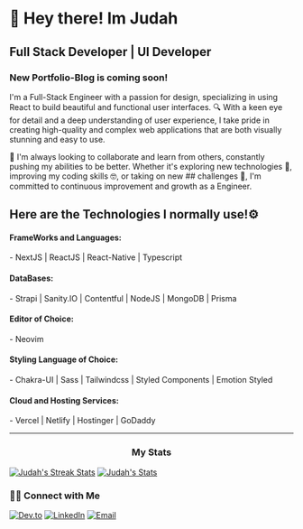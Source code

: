 <h1>👋 Hey there! Im Judah</h1>

<h2> Full Stack Developer | UI Developer </h2>
<h3>New Portfolio-Blog is coming soon!</h3>

 I'm a Full-Stack Engineer with a passion for design, specializing in using React to build beautiful and functional user interfaces. 🔍 With a keen eye for detail and a deep understanding of user experience, I take pride in creating high-quality and complex web applications that are both visually stunning and easy to use.

🤝 I'm always looking to collaborate and learn from others, constantly pushing my abilities to be better. Whether it's exploring new technologies 🚀, improving my coding skills 🤓, or taking on new ## challenges 💪, I'm committed to continuous improvement and growth as a Engineer.

<h2>Here are the Technologies I normally use!⚙️</h2>

<h4>FrameWorks and Languages:  </h4>
- NextJS | ReactJS | React-Native | Typescript
<h4>DataBases: </h4>
- Strapi | Sanity.IO | Contentful | NodeJS | MongoDB | Prisma
<h4>Editor of Choice: </h4>
- Neovim 
<h4>Styling Language of Choice: </h4>
- Chakra-UI | Sass | Tailwindcss | Styled Components | Emotion Styled
<h4>Cloud and Hosting Services:</h4>
- Vercel | Netlify | Hostinger | GoDaddy

<hr />
<h3 align="center"> My Stats </h3>

<div>
 
 [![Judah's Streak Stats](https://github-readme-streak-stats.herokuapp.com/?user=judahsullivan&)](https://github.com/judahsullivan)
 [![Judah's Stats](https://github-readme-stats.vercel.app/api?username=judahsullivan&show_icons=true)](https://github.com/judahsullivan)

</div>


<h3> 🤝🏻 Connect with Me </h3>

<p>
<a href="https://dev.to/judahsullivan"><img alt="Dev.to" src="https://img.shields.io/badge/Dev.to-gray?style=flat-square&logo=dev-to"></a>  
<a href="https://www.linkedin.com/in/judahsullivan/"><img alt="LinkedIn" src="https://img.shields.io/badge/LinkedIn-gray?style=flat-square&logo=linkedin"></a>
<a href="mailto:judahsullivan.dev"><img alt="Email" src="https://img.shields.io/badge/judahsullivan.dev@gmail.com-blue?style=flat-square&logo=gmail"></a>
</p>



